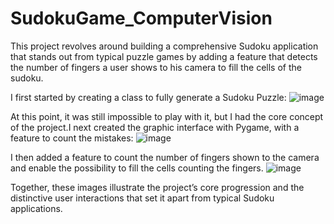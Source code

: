 # SudokuGame_ComputerVision
This project revolves around building a comprehensive Sudoku application that stands out from typical puzzle games by adding a feature that detects the number of fingers a user shows to his camera to fill the cells of the sudoku.

I first started by creating a class to fully generate a Sudoku Puzzle:
![image](https://github.com/user-attachments/assets/dc4b9c95-0ee0-469f-8db9-d3de714f87d4)


At this point, it was still impossible to play with it, but I had the core concept of the
project.I next created the graphic interface with Pygame, with a feature to count the
mistakes:
![image](https://github.com/user-attachments/assets/033c4ad8-f3d7-4dc3-85e6-c6043d1e1dd8)


I then added a feature to count the number of fingers shown to the camera and enable the possibility to fill the cells counting the fingers.
![image](https://github.com/user-attachments/assets/7895b448-0df4-4356-a07a-e6d5d9a36520)


Together, these images illustrate the project’s core progression and the distinctive user
interactions that set it apart from typical Sudoku applications.
